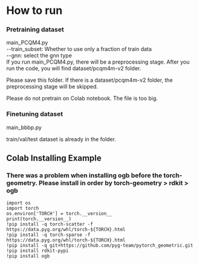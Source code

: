 # How to run

### Pretraining dataset
main_PCQM4.py   
--train_subset: Whether to use only a fraction of train data  
--gnn: select the gnn type  
If you run main_PCQM4.py, there will be a preprocessing stage. After you run the code, you will find dataset/pcqm4m-v2 folder.

Please save this folder. If there is a dataset/pcqm4m-v2 folder, the preprocessing stage will be skipped.

Please do not pretrain on Colab notebook. The file is too big.
### Finetuning dataset
main_bbbp.py

train/val/test dataset is already in the folder.

## Colab Installing Example
### There was a problem when installing ogb before the torch-geometry. Please install in order by torch-geometry > rdkit > ogb   
```
import os
import torch
os.environ['TORCH'] = torch.__version__
print(torch.__version__)
!pip install -q torch-scatter -f https://data.pyg.org/whl/torch-${TORCH}.html 
!pip install -q torch-sparse -f https://data.pyg.org/whl/torch-${TORCH}.html 
!pip install -q git+https://github.com/pyg-team/pytorch_geometric.git
!pip install rdkit-pypi
!pip install ogb
```

